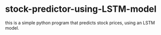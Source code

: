 # stock-predictor-using-LSTM-model
this is a simple python program that predicts stock prices, using an LSTM model.
